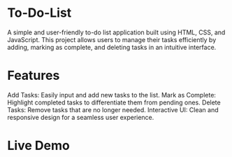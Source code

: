 # To-Do-List
A simple and user-friendly to-do list application built using HTML, CSS, and JavaScript. This project allows users to manage their tasks efficiently by adding, marking as complete, and deleting tasks in an intuitive interface.

# Features
Add Tasks: Easily input and add new tasks to the list.
Mark as Complete: Highlight completed tasks to differentiate them from pending ones.
Delete Tasks: Remove tasks that are no longer needed.
Interactive UI: Clean and responsive design for a seamless user experience.

# Live Demo
